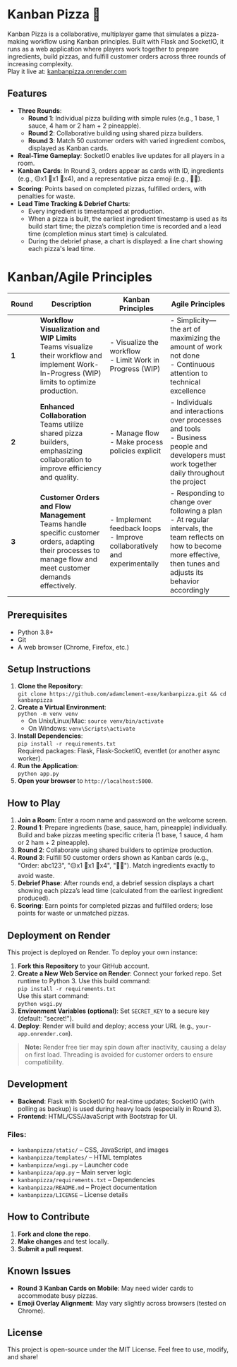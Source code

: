 # Kanban Pizza 🍕
Kanban Pizza is a collaborative, multiplayer game that simulates a pizza-making workflow using Kanban principles. Built with Flask and SocketIO, it runs as a web application where players work together to prepare ingredients, build pizzas, and fulfill customer orders across three rounds of increasing complexity.  
Play it live at: [kanbanpizza.onrender.com](https://kanbanpizza.onrender.com)

## Features
- **Three Rounds**:  
  - **Round 1**: Individual pizza building with simple rules (e.g., 1 base, 1 sauce, 4 ham or 2 ham + 2 pineapple).  
  - **Round 2**: Collaborative building using shared pizza builders.  
  - **Round 3**: Match 50 customer orders with varied ingredient combos, displayed as Kanban cards.
- **Real-Time Gameplay**: SocketIO enables live updates for all players in a room.
- **Kanban Cards**: In Round 3, orders appear as cards with ID, ingredients (e.g., 🟡x1 🔴x1 🥓x4), and a representative pizza emoji (e.g., 🍕🥓).
- **Scoring**: Points based on completed pizzas, fulfilled orders, with penalties for waste.
- **Lead Time Tracking & Debrief Charts**:  
  - Every ingredient is timestamped at production.
  - When a pizza is built, the earliest ingredient timestamp is used as its build start time; the pizza’s completion time is recorded and a lead time (completion minus start time) is calculated.
  - During the debrief phase, a chart is displayed: a line chart showing each pizza's lead time.

# Kanban/Agile Principles

| Round | Description | Kanban Principles | Agile Principles |
|-------|-------------|-------------------|------------------|
| **1** | **Workflow Visualization and WIP Limits**<br>Teams visualize their workflow and implement Work-In-Progress (WIP) limits to optimize production. | - Visualize the workflow<br>- Limit Work in Progress (WIP) | - Simplicity—the art of maximizing the amount of work not done<br>- Continuous attention to technical excellence |
| **2** | **Enhanced Collaboration**<br>Teams utilize shared pizza builders, emphasizing collaboration to improve efficiency and quality. | - Manage flow<br>- Make process policies explicit | - Individuals and interactions over processes and tools<br>- Business people and developers must work together daily throughout the project |
| **3** | **Customer Orders and Flow Management**<br>Teams handle specific customer orders, adapting their processes to manage flow and meet customer demands effectively. | - Implement feedback loops<br>- Improve collaboratively and experimentally | - Responding to change over following a plan<br>- At regular intervals, the team reflects on how to become more effective, then tunes and adjusts its behavior accordingly |

## Prerequisites
- Python 3.8+  
- Git  
- A web browser (Chrome, Firefox, etc.)

## Setup Instructions
1. **Clone the Repository**:  
   `git clone https://github.com/adamclement-exe/kanbanpizza.git && cd kanbanpizza`
2. **Create a Virtual Environment**:  
   `python -m venv venv`  
   - On Unix/Linux/Mac: `source venv/bin/activate`  
   - On Windows: `venv\Scripts\activate`
3. **Install Dependencies**:  
   `pip install -r requirements.txt`  
   Required packages: Flask, Flask-SocketIO, eventlet (or another async worker).
4. **Run the Application**:  
   `python app.py`
5. **Open your browser** to `http://localhost:5000`.

## How to Play
1. **Join a Room**: Enter a room name and password on the welcome screen.
2. **Round 1**: Prepare ingredients (base, sauce, ham, pineapple) individually. Build and bake pizzas meeting specific criteria (1 base, 1 sauce, 4 ham or 2 ham + 2 pineapple).
3. **Round 2**: Collaborate using shared builders to optimize production.
4. **Round 3**: Fulfill 50 customer orders shown as Kanban cards (e.g., "Order: abc123", "🟡x1 🔴x1 🥓x4", "🍕🥓"). Match ingredients exactly to avoid waste.
5. **Debrief Phase**: After rounds end, a debrief session displays a chart showing each pizza’s lead time (calculated from the earliest ingredient produced).
6. **Scoring**: Earn points for completed pizzas and fulfilled orders; lose points for waste or unmatched pizzas.

## Deployment on Render
This project is deployed on Render. To deploy your own instance:
1. **Fork this Repository** to your GitHub account.
2. **Create a New Web Service on Render**: Connect your forked repo. Set runtime to Python 3. Use this build command:  
   `pip install -r requirements.txt`  
   Use this start command:  
   `python wsgi.py`
3. **Environment Variables (optional)**: Set `SECRET_KEY` to a secure key (default: "secret!").
4. **Deploy**: Render will build and deploy; access your URL (e.g., `your-app.onrender.com`).

> **Note:** Render free tier may spin down after inactivity, causing a delay on first load. Threading is avoided for customer orders to ensure compatibility.

## Development
- **Backend**: Flask with SocketIO for real-time updates; SocketIO (with polling as backup) is used during heavy loads (especially in Round 3).
- **Frontend**: HTML/CSS/JavaScript with Bootstrap for UI.
  
### Files:
- `kanbanpizza/static/` – CSS, JavaScript, and images  
- `kanbanpizza/templates/` – HTML templates  
- `kanbanpizza/wsgi.py` – Launcher code  
- `kanbanpizza/app.py` – Main server logic  
- `kanbanpizza/requirements.txt` – Dependencies  
- `kanbanpizza/README.md` – Project documentation  
- `kanbanpizza/LICENSE` – License details

## How to Contribute
1. **Fork and clone the repo**.
2. **Make changes** and test locally.
3. **Submit a pull request**.

## Known Issues
- **Round 3 Kanban Cards on Mobile**: May need wider cards to accommodate busy pizzas.
- **Emoji Overlay Alignment**: May vary slightly across browsers (tested on Chrome).

## License
This project is open-source under the MIT License. Feel free to use, modify, and share!
